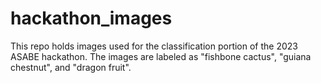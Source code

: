 # hackathon_images

This repo holds images used for the classification portion of the 2023 ASABE hackathon. The images are labeled as "fishbone cactus", "guiana chestnut", and "dragon fruit".
